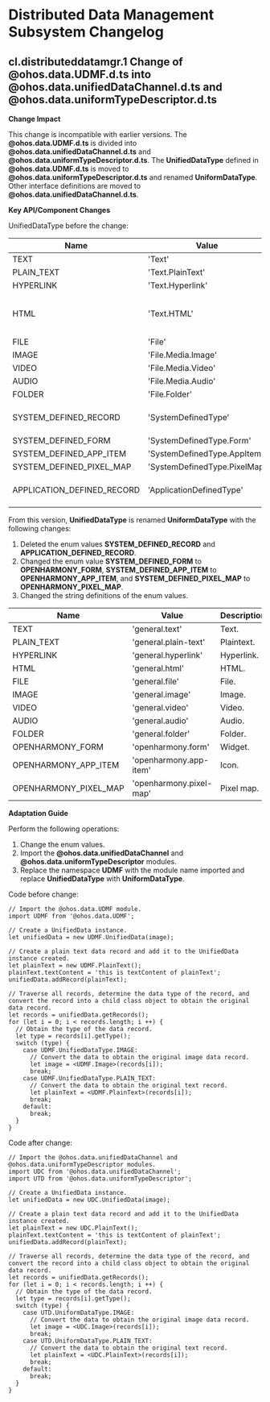 
# Distributed Data Management Subsystem Changelog

## cl.distributeddatamgr.1 Change of @ohos.data.UDMF.d.ts into @ohos.data.unifiedDataChannel.d.ts and @ohos.data.uniformTypeDescriptor.d.ts

**Change Impact**

This change is incompatible with earlier versions. The **@ohos.data.UDMF.d.ts** is divided into **@ohos.data.unifiedDataChannel.d.ts** and **@ohos.data.uniformTypeDescriptor.d.ts**.
The **UnifiedDataType** defined in **@ohos.data.UDMF.d.ts** is moved to **@ohos.data.uniformTypeDescriptor.d.ts** and renamed **UniformDataType**.
Other interface definitions are moved to **@ohos.data.unifiedDataChannel.d.ts**.

**Key API/Component Changes**

UnifiedDataType before the change:

| Name                        | Value                           | Description       |
|----------------------------|------------------------------|-----------|
| TEXT                       | 'Text'                       | Text.    |
| PLAIN_TEXT                 | 'Text.PlainText'             | Plaintext.   |
| HYPERLINK                  | 'Text.Hyperlink'             | Hyperlink.   |
| HTML                       | 'Text.HTML'                  | HyperText Markup Language (HTML).   |
| FILE                       | 'File'                       | File.    |
| IMAGE                      | 'File.Media.Image'           | Image.    |
| VIDEO                      | 'File.Media.Video'           | Video.    |
| AUDIO                      | 'File.Media.Audio'           | Audio.    |
| FOLDER                     | 'File.Folder'                | Folder.   |
| SYSTEM_DEFINED_RECORD      | 'SystemDefinedType'          | System service data.|
| SYSTEM_DEFINED_FORM        | 'SystemDefinedType.Form'     | Widget.    |
| SYSTEM_DEFINED_APP_ITEM    | 'SystemDefinedType.AppItem'  | Icon.    |
| SYSTEM_DEFINED_PIXEL_MAP   | 'SystemDefinedType.PixelMap' | Pixel map. |
| APPLICATION_DEFINED_RECORD | 'ApplicationDefinedType'     | Application-defined type. |

From this version, **UnifiedDataType** is renamed **UniformDataType** with the following changes: 
1. Deleted the enum values **SYSTEM_DEFINED_RECORD** and **APPLICATION_DEFINED_RECORD**. 
2. Changed the enum value **SYSTEM_DEFINED_FORM** to **OPENHARMONY_FORM**, **SYSTEM_DEFINED_APP_ITEM** to **OPENHARMONY_APP_ITEM**, and **SYSTEM_DEFINED_PIXEL_MAP** to **OPENHARMONY_PIXEL_MAP**. 
3. Changed the string definitions of the enum values.

| Name                        | Value                           | Description       |
|----------------------------|------------------------------|-----------|
| TEXT                       | 'general.text'                   | Text.    |
| PLAIN_TEXT                 | 'general.plain-text'             | Plaintext.   |
| HYPERLINK                  | 'general.hyperlink'              | Hyperlink.   |
| HTML                       | 'general.html'                   | HTML.   |
| FILE                       | 'general.file'                   | File.    |
| IMAGE                      | 'general.image'                  | Image.    |
| VIDEO                      | 'general.video'                  | Video.    |
| AUDIO                      | 'general.audio'                  | Audio.    |
| FOLDER                     | 'general.folder'                 | Folder.   |
| OPENHARMONY_FORM           | 'openharmony.form'               | Widget.    |
| OPENHARMONY_APP_ITEM       | 'openharmony.app-item'           | Icon.    |
| OPENHARMONY_PIXEL_MAP      | 'openharmony.pixel-map'          | Pixel map. |

**Adaptation Guide**

Perform the following operations: 
1. Change the enum values. 
2. Import the **@ohos.data.unifiedDataChannel** and **@ohos.data.uniformTypeDescriptor** modules. 
3. Replace the namespace **UDMF** with the module name imported and replace **UnifiedDataType** with **UniformDataType**.

Code before change:

```
// Import the @ohos.data.UDMF module.
import UDMF from '@ohos.data.UDMF';

// Create a UnifiedData instance.
let unifiedData = new UDMF.UnifiedData(image);

// Create a plain text data record and add it to the UnifiedData instance created.
let plainText = new UDMF.PlainText();
plainText.textContent = 'this is textContent of plainText';
unifiedData.addRecord(plainText);

// Traverse all records, determine the data type of the record, and convert the record into a child class object to obtain the original data record.
let records = unifiedData.getRecords();
for (let i = 0; i < records.length; i ++) {
  // Obtain the type of the data record.
  let type = records[i].getType();
  switch (type) {
    case UDMF.UnifiedDataType.IMAGE:
      // Convert the data to obtain the original image data record.
      let image = <UDMF.Image>(records[i]);
      break;
    case UDMF.UnifiedDataType.PLAIN_TEXT:
      // Convert the data to obtain the original text record.
      let plainText = <UDMF.PlainText>(records[i]);
      break;
    default:
      break;
  }
}
```

Code after change:

```
// Import the @ohos.data.unifiedDataChannel and @ohos.data.uniformTypeDescriptor modules.
import UDC from '@ohos.data.unifiedDataChannel';
import UTD from '@ohos.data.uniformTypeDescriptor';

// Create a UnifiedData instance.
let unifiedData = new UDC.UnifiedData(image);

// Create a plain text data record and add it to the UnifiedData instance created.
let plainText = new UDC.PlainText();
plainText.textContent = 'this is textContent of plainText';
unifiedData.addRecord(plainText);

// Traverse all records, determine the data type of the record, and convert the record into a child class object to obtain the original data record.
let records = unifiedData.getRecords();
for (let i = 0; i < records.length; i ++) {
  // Obtain the type of the data record.
  let type = records[i].getType();
  switch (type) {
    case UTD.UniformDataType.IMAGE:
      // Convert the data to obtain the original image data record.
      let image = <UDC.Image>(records[i]);
      break;
    case UTD.UniformDataType.PLAIN_TEXT:
      // Convert the data to obtain the original text record.
      let plainText = <UDC.PlainText>(records[i]);
      break;
    default:
      break;
  }
}
```
